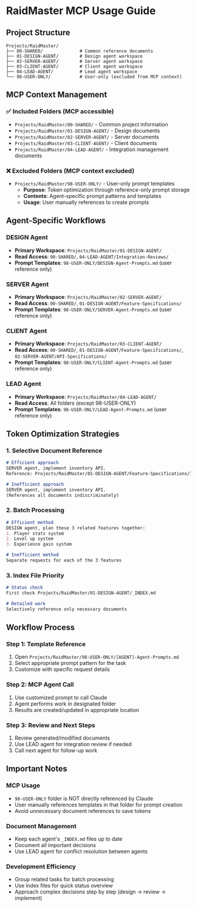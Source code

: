 # RaidMaster MCP Usage Guide

## Project Structure
```
Projects/RaidMaster/
├── 00-SHARED/              # Common reference documents
├── 01-DESIGN-AGENT/        # Design agent workspace
├── 02-SERVER-AGENT/        # Server agent workspace  
├── 03-CLIENT-AGENT/        # Client agent workspace
├── 04-LEAD-AGENT/          # Lead agent workspace
└── 98-USER-ONLY/           # User-only (excluded from MCP context)
```

## MCP Context Management

### ✅ Included Folders (MCP accessible)
- `Projects/RaidMaster/00-SHARED/` - Common project information
- `Projects/RaidMaster/01-DESIGN-AGENT/` - Design documents
- `Projects/RaidMaster/02-SERVER-AGENT/` - Server documents
- `Projects/RaidMaster/03-CLIENT-AGENT/` - Client documents
- `Projects/RaidMaster/04-LEAD-AGENT/` - Integration management documents

### ❌ Excluded Folders (MCP context excluded)
- `Projects/RaidMaster/98-USER-ONLY/` - User-only prompt templates
  - **Purpose**: Token optimization through reference-only prompt storage
  - **Contents**: Agent-specific prompt patterns and templates
  - **Usage**: User manually references to create prompts

## Agent-Specific Workflows

### DESIGN Agent
- **Primary Workspace**: `Projects/RaidMaster/01-DESIGN-AGENT/`
- **Read Access**: `00-SHARED/`, `04-LEAD-AGENT/Integration-Reviews/`
- **Prompt Templates**: `98-USER-ONLY/DESIGN-Agent-Prompts.md` (user reference only)

### SERVER Agent
- **Primary Workspace**: `Projects/RaidMaster/02-SERVER-AGENT/`
- **Read Access**: `00-SHARED/`, `01-DESIGN-AGENT/Feature-Specifications/`
- **Prompt Templates**: `98-USER-ONLY/SERVER-Agent-Prompts.md` (user reference only)

### CLIENT Agent
- **Primary Workspace**: `Projects/RaidMaster/03-CLIENT-AGENT/`
- **Read Access**: `00-SHARED/`, `01-DESIGN-AGENT/Feature-Specifications/`, `02-SERVER-AGENT/API-Specifications/`
- **Prompt Templates**: `98-USER-ONLY/CLIENT-Agent-Prompts.md` (user reference only)

### LEAD Agent
- **Primary Workspace**: `Projects/RaidMaster/04-LEAD-AGENT/`
- **Read Access**: All folders (except 98-USER-ONLY)
- **Prompt Templates**: `98-USER-ONLY/LEAD-Agent-Prompts.md` (user reference only)

## Token Optimization Strategies

### 1. Selective Document Reference
```markdown
# Efficient approach
SERVER agent, implement inventory API.
Reference: Projects/RaidMaster/01-DESIGN-AGENT/Feature-Specifications/Inventory-System.md

# Inefficient approach
SERVER agent, implement inventory API.
(References all documents indiscriminately)
```

### 2. Batch Processing
```markdown
# Efficient method
DESIGN agent, plan these 3 related features together:
1. Player stats system
2. Level up system  
3. Experience gain system

# Inefficient method
Separate requests for each of the 3 features
```

### 3. Index File Priority
```markdown
# Status check
First check Projects/RaidMaster/01-DESIGN-AGENT/_INDEX.md

# Detailed work
Selectively reference only necessary documents
```

## Workflow Process

### Step 1: Template Reference
1. Open `Projects/RaidMaster/98-USER-ONLY/[AGENT]-Agent-Prompts.md`
2. Select appropriate prompt pattern for the task
3. Customize with specific request details

### Step 2: MCP Agent Call
1. Use customized prompt to call Claude
2. Agent performs work in designated folder
3. Results are created/updated in appropriate location

### Step 3: Review and Next Steps
1. Review generated/modified documents
2. Use LEAD agent for integration review if needed
3. Call next agent for follow-up work

## Important Notes

### MCP Usage
- `98-USER-ONLY` folder is NOT directly referenced by Claude
- User manually references templates in that folder for prompt creation
- Avoid unnecessary document references to save tokens

### Document Management
- Keep each agent's `_INDEX.md` files up to date
- Document all important decisions
- Use LEAD agent for conflict resolution between agents

### Development Efficiency
- Group related tasks for batch processing
- Use index files for quick status overview
- Approach complex decisions step by step (design → review → implement)
